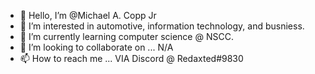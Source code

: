 - 👋 Hello, I’m @Michael A. Copp Jr
- 👀 I’m interested in automotive, information technology, and busniess.
- 🌱 I’m currently learning computer science @ NSCC.
- 💞️ I’m looking to collaborate on ... N/A
- 📫 How to reach me ... VIA Discord @ Redaxted#9830

<!---
MichaelCoppJr/MichaelCoppJr is a ✨ special ✨ repository because its `README.md` (this file) appears on your GitHub profile.
You can click the Preview link to take a look at your changes.
--->
